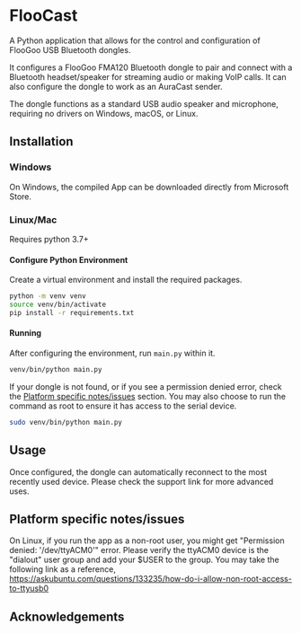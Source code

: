 # FlooCast

A Python application that allows for the control and configuration of FlooGoo USB Bluetooth dongles.

It configures a FlooGoo FMA120 Bluetooth dongle to pair and connect with a Bluetooth headset/speaker for streaming audio or making VoIP calls. It can also configure the dongle to work as an AuraCast sender.

The dongle functions as a standard USB audio speaker and microphone, requiring no drivers on Windows, macOS, or Linux.

## Installation

### Windows
On Windows, the compiled App can be downloaded directly from Microsoft Store.

### Linux/Mac

Requires python 3.7+

#### Configure Python Environment
Create a virtual environment and install the required packages.
```bash
python -m venv venv
source venv/bin/activate
pip install -r requirements.txt
```

#### Running
After configuring the environment, run `main.py` within it.
```bash
venv/bin/python main.py
```

If your dongle is not found, or if you see a permission denied error, check the [Platform specific notes/issues](#Platform-specific-notes/issues) section.
You may also choose to run the command as root to ensure it has access to the serial device.
```bash
sudo venv/bin/python main.py
```

## Usage

Once configured, the dongle can automatically reconnect to the most recently used device. Please check the support link for more advanced uses. 
 
## Platform specific notes/issues

On Linux, if you run the app as a non-root user, you might get "Permission denied: '/dev/ttyACM0'" error. 
Please verify the ttyACM0 device is the "dialout" user group and add your $USER to the group.
You may take the following link as a reference,
https://askubuntu.com/questions/133235/how-do-i-allow-non-root-access-to-ttyusb0

## Acknowledgements

